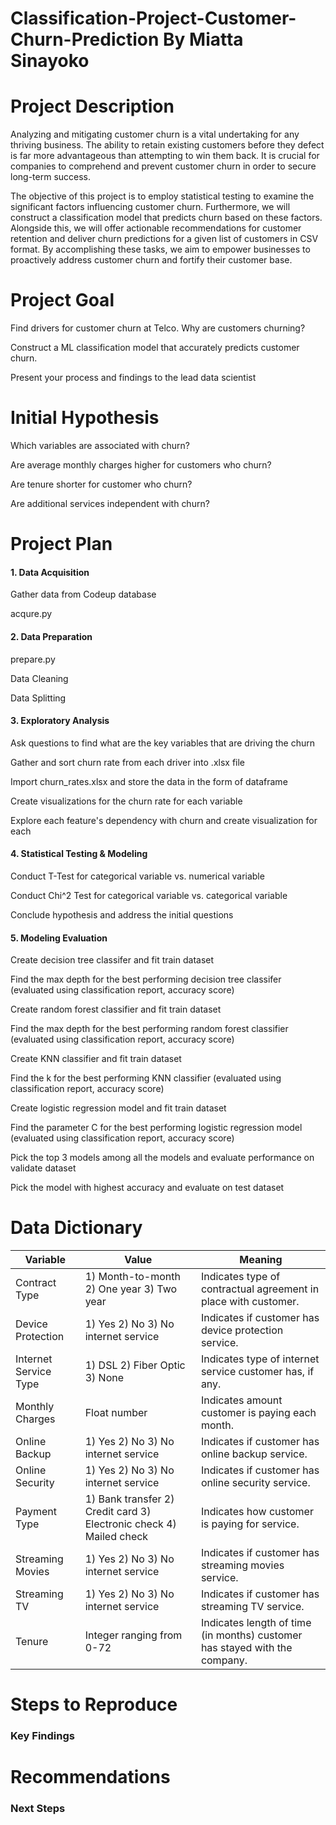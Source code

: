# Classification-Project-Customer-Churn-Prediction By Miatta Sinayoko

# Project Description

 Analyzing and mitigating customer churn is a vital undertaking for any thriving business. The ability to retain existing customers before they defect is far more advantageous than attempting to win them back. It is crucial for companies to comprehend and prevent customer churn in order to secure long-term success.

The objective of this project is to employ statistical testing to examine the significant factors influencing customer churn. Furthermore, we will construct a classification model that predicts churn based on these factors. Alongside this, we will offer actionable recommendations for customer retention and deliver churn predictions for a given list of customers in CSV format. By accomplishing these tasks, we aim to empower businesses to proactively address customer churn and fortify their customer base.

# Project Goal
Find drivers for customer churn at Telco. Why are customers churning?

Construct a ML classification model that accurately predicts customer churn.

Present your process and findings to the lead data scientist



# Initial Hypothesis
Which variables are associated with churn?

Are average monthly charges higher for customers who churn?

Are tenure shorter for customer who churn?

Are additional services independent with churn?

# Project Plan 
#### 1. Data Acquisition

Gather data from Codeup database

acqure.py

#### 2. Data Preparation

prepare.py

Data Cleaning

Data Splitting

#### 3. Exploratory Analysis

Ask questions to find what are the key variables that are driving the churn

Gather and sort churn rate from each driver into .xlsx file

Import churn_rates.xlsx and store the data in the form of dataframe

Create visualizations for the churn rate for each variable

Explore each feature's dependency with churn and create visualization for each

#### 4. Statistical Testing & Modeling

Conduct T-Test for categorical variable vs. numerical variable

Conduct Chi^2 Test for categorical variable vs. categorical variable

Conclude hypothesis and address the initial questions

#### 5. Modeling Evaluation

Create decision tree classifer and fit train dataset

Find the max depth for the best performing decision tree classifer (evaluated using classification report, accuracy score)

Create random forest classifier and fit train dataset

Find the max depth for the best performing random forest classifier (evaluated using classification report, accuracy score)

Create KNN classifier and fit train dataset

Find the k for the best performing KNN classifier (evaluated using classification report, accuracy score)

Create logistic regression model and fit train dataset

Find the parameter C for the best performing logistic regression model (evaluated using classification report, accuracy score)

Pick the top 3 models among all the models and evaluate performance on validate dataset

Pick the model with highest accuracy and evaluate on test dataset


# Data Dictionary

| Variable | Value | Meaning |
|---|---|---|
| Contract Type | 1) Month-to-month 2) One year 3) Two year | Indicates type of contractual agreement in place with customer. |
| Device Protection | 1) Yes 2) No 3) No internet service | Indicates if customer has device protection service. |
| Internet Service Type | 1) DSL 2) Fiber Optic 3) None | Indicates type of internet service customer has, if any. |
| Monthly Charges | Float number | Indicates amount customer is paying each month. |
| Online Backup | 1) Yes 2) No 3) No internet service | Indicates if customer has online backup service. |
| Online Security | 1) Yes 2) No 3) No internet service | Indicates if customer has online security service. |
| Payment Type | 1) Bank transfer 2) Credit card 3) Electronic check 4) Mailed check | Indicates how customer is paying for service. |
| Streaming Movies | 1) Yes 2) No 3) No internet service | Indicates if customer has streaming movies service. |
| Streaming TV | 1) Yes 2) No 3) No internet service | Indicates if customer has streaming TV service. |
| Tenure | Integer ranging from 0-72 | Indicates length of time (in months) customer has stayed with the company. |



# Steps to Reproduce
 
 
### Key Findings


# Recommendations


### Next Steps
